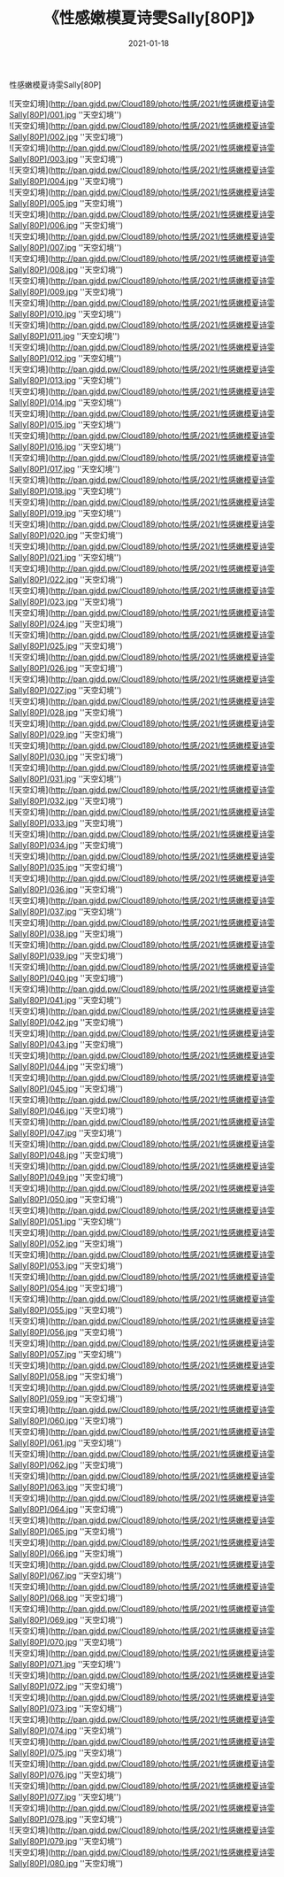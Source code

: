 ﻿---
layout: post
title:  《性感嫩模夏诗雯Sally[80P]》
date:   2021-01-18
img: http://pan.gjdd.pw/Cloud189/photo/性感/2021/性感嫩模夏诗雯Sally[80P]/000.jpg
categories: [美女, 性感, 泳衣]
---

性感嫩模夏诗雯Sally[80P]



![天空幻境](http://pan.gjdd.pw/Cloud189/photo/性感/2021/性感嫩模夏诗雯Sally[80P]/001.jpg ''天空幻境'') <br>
![天空幻境](http://pan.gjdd.pw/Cloud189/photo/性感/2021/性感嫩模夏诗雯Sally[80P]/002.jpg ''天空幻境'') <br>
![天空幻境](http://pan.gjdd.pw/Cloud189/photo/性感/2021/性感嫩模夏诗雯Sally[80P]/003.jpg ''天空幻境'') <br>
![天空幻境](http://pan.gjdd.pw/Cloud189/photo/性感/2021/性感嫩模夏诗雯Sally[80P]/004.jpg ''天空幻境'') <br>
![天空幻境](http://pan.gjdd.pw/Cloud189/photo/性感/2021/性感嫩模夏诗雯Sally[80P]/005.jpg ''天空幻境'') <br>
![天空幻境](http://pan.gjdd.pw/Cloud189/photo/性感/2021/性感嫩模夏诗雯Sally[80P]/006.jpg ''天空幻境'') <br>
![天空幻境](http://pan.gjdd.pw/Cloud189/photo/性感/2021/性感嫩模夏诗雯Sally[80P]/007.jpg ''天空幻境'') <br>
![天空幻境](http://pan.gjdd.pw/Cloud189/photo/性感/2021/性感嫩模夏诗雯Sally[80P]/008.jpg ''天空幻境'') <br>
![天空幻境](http://pan.gjdd.pw/Cloud189/photo/性感/2021/性感嫩模夏诗雯Sally[80P]/009.jpg ''天空幻境'') <br>
![天空幻境](http://pan.gjdd.pw/Cloud189/photo/性感/2021/性感嫩模夏诗雯Sally[80P]/010.jpg ''天空幻境'') <br>
![天空幻境](http://pan.gjdd.pw/Cloud189/photo/性感/2021/性感嫩模夏诗雯Sally[80P]/011.jpg ''天空幻境'') <br>
![天空幻境](http://pan.gjdd.pw/Cloud189/photo/性感/2021/性感嫩模夏诗雯Sally[80P]/012.jpg ''天空幻境'') <br>
![天空幻境](http://pan.gjdd.pw/Cloud189/photo/性感/2021/性感嫩模夏诗雯Sally[80P]/013.jpg ''天空幻境'') <br>
![天空幻境](http://pan.gjdd.pw/Cloud189/photo/性感/2021/性感嫩模夏诗雯Sally[80P]/014.jpg ''天空幻境'') <br>
![天空幻境](http://pan.gjdd.pw/Cloud189/photo/性感/2021/性感嫩模夏诗雯Sally[80P]/015.jpg ''天空幻境'') <br>
![天空幻境](http://pan.gjdd.pw/Cloud189/photo/性感/2021/性感嫩模夏诗雯Sally[80P]/016.jpg ''天空幻境'') <br>
![天空幻境](http://pan.gjdd.pw/Cloud189/photo/性感/2021/性感嫩模夏诗雯Sally[80P]/017.jpg ''天空幻境'') <br>
![天空幻境](http://pan.gjdd.pw/Cloud189/photo/性感/2021/性感嫩模夏诗雯Sally[80P]/018.jpg ''天空幻境'') <br>
![天空幻境](http://pan.gjdd.pw/Cloud189/photo/性感/2021/性感嫩模夏诗雯Sally[80P]/019.jpg ''天空幻境'') <br>
![天空幻境](http://pan.gjdd.pw/Cloud189/photo/性感/2021/性感嫩模夏诗雯Sally[80P]/020.jpg ''天空幻境'') <br>
![天空幻境](http://pan.gjdd.pw/Cloud189/photo/性感/2021/性感嫩模夏诗雯Sally[80P]/021.jpg ''天空幻境'') <br>
![天空幻境](http://pan.gjdd.pw/Cloud189/photo/性感/2021/性感嫩模夏诗雯Sally[80P]/022.jpg ''天空幻境'') <br>
![天空幻境](http://pan.gjdd.pw/Cloud189/photo/性感/2021/性感嫩模夏诗雯Sally[80P]/023.jpg ''天空幻境'') <br>
![天空幻境](http://pan.gjdd.pw/Cloud189/photo/性感/2021/性感嫩模夏诗雯Sally[80P]/024.jpg ''天空幻境'') <br>
![天空幻境](http://pan.gjdd.pw/Cloud189/photo/性感/2021/性感嫩模夏诗雯Sally[80P]/025.jpg ''天空幻境'') <br>
![天空幻境](http://pan.gjdd.pw/Cloud189/photo/性感/2021/性感嫩模夏诗雯Sally[80P]/026.jpg ''天空幻境'') <br>
![天空幻境](http://pan.gjdd.pw/Cloud189/photo/性感/2021/性感嫩模夏诗雯Sally[80P]/027.jpg ''天空幻境'') <br>
![天空幻境](http://pan.gjdd.pw/Cloud189/photo/性感/2021/性感嫩模夏诗雯Sally[80P]/028.jpg ''天空幻境'') <br>
![天空幻境](http://pan.gjdd.pw/Cloud189/photo/性感/2021/性感嫩模夏诗雯Sally[80P]/029.jpg ''天空幻境'') <br>
![天空幻境](http://pan.gjdd.pw/Cloud189/photo/性感/2021/性感嫩模夏诗雯Sally[80P]/030.jpg ''天空幻境'') <br>
![天空幻境](http://pan.gjdd.pw/Cloud189/photo/性感/2021/性感嫩模夏诗雯Sally[80P]/031.jpg ''天空幻境'') <br>
![天空幻境](http://pan.gjdd.pw/Cloud189/photo/性感/2021/性感嫩模夏诗雯Sally[80P]/032.jpg ''天空幻境'') <br>
![天空幻境](http://pan.gjdd.pw/Cloud189/photo/性感/2021/性感嫩模夏诗雯Sally[80P]/033.jpg ''天空幻境'') <br>
![天空幻境](http://pan.gjdd.pw/Cloud189/photo/性感/2021/性感嫩模夏诗雯Sally[80P]/034.jpg ''天空幻境'') <br>
![天空幻境](http://pan.gjdd.pw/Cloud189/photo/性感/2021/性感嫩模夏诗雯Sally[80P]/035.jpg ''天空幻境'') <br>
![天空幻境](http://pan.gjdd.pw/Cloud189/photo/性感/2021/性感嫩模夏诗雯Sally[80P]/036.jpg ''天空幻境'') <br>
![天空幻境](http://pan.gjdd.pw/Cloud189/photo/性感/2021/性感嫩模夏诗雯Sally[80P]/037.jpg ''天空幻境'') <br>
![天空幻境](http://pan.gjdd.pw/Cloud189/photo/性感/2021/性感嫩模夏诗雯Sally[80P]/038.jpg ''天空幻境'') <br>
![天空幻境](http://pan.gjdd.pw/Cloud189/photo/性感/2021/性感嫩模夏诗雯Sally[80P]/039.jpg ''天空幻境'') <br>
![天空幻境](http://pan.gjdd.pw/Cloud189/photo/性感/2021/性感嫩模夏诗雯Sally[80P]/040.jpg ''天空幻境'') <br>
![天空幻境](http://pan.gjdd.pw/Cloud189/photo/性感/2021/性感嫩模夏诗雯Sally[80P]/041.jpg ''天空幻境'') <br>
![天空幻境](http://pan.gjdd.pw/Cloud189/photo/性感/2021/性感嫩模夏诗雯Sally[80P]/042.jpg ''天空幻境'') <br>
![天空幻境](http://pan.gjdd.pw/Cloud189/photo/性感/2021/性感嫩模夏诗雯Sally[80P]/043.jpg ''天空幻境'') <br>
![天空幻境](http://pan.gjdd.pw/Cloud189/photo/性感/2021/性感嫩模夏诗雯Sally[80P]/044.jpg ''天空幻境'') <br>
![天空幻境](http://pan.gjdd.pw/Cloud189/photo/性感/2021/性感嫩模夏诗雯Sally[80P]/045.jpg ''天空幻境'') <br>
![天空幻境](http://pan.gjdd.pw/Cloud189/photo/性感/2021/性感嫩模夏诗雯Sally[80P]/046.jpg ''天空幻境'') <br>
![天空幻境](http://pan.gjdd.pw/Cloud189/photo/性感/2021/性感嫩模夏诗雯Sally[80P]/047.jpg ''天空幻境'') <br>
![天空幻境](http://pan.gjdd.pw/Cloud189/photo/性感/2021/性感嫩模夏诗雯Sally[80P]/048.jpg ''天空幻境'') <br>
![天空幻境](http://pan.gjdd.pw/Cloud189/photo/性感/2021/性感嫩模夏诗雯Sally[80P]/049.jpg ''天空幻境'') <br>
![天空幻境](http://pan.gjdd.pw/Cloud189/photo/性感/2021/性感嫩模夏诗雯Sally[80P]/050.jpg ''天空幻境'') <br>
![天空幻境](http://pan.gjdd.pw/Cloud189/photo/性感/2021/性感嫩模夏诗雯Sally[80P]/051.jpg ''天空幻境'') <br>
![天空幻境](http://pan.gjdd.pw/Cloud189/photo/性感/2021/性感嫩模夏诗雯Sally[80P]/052.jpg ''天空幻境'') <br>
![天空幻境](http://pan.gjdd.pw/Cloud189/photo/性感/2021/性感嫩模夏诗雯Sally[80P]/053.jpg ''天空幻境'') <br>
![天空幻境](http://pan.gjdd.pw/Cloud189/photo/性感/2021/性感嫩模夏诗雯Sally[80P]/054.jpg ''天空幻境'') <br>
![天空幻境](http://pan.gjdd.pw/Cloud189/photo/性感/2021/性感嫩模夏诗雯Sally[80P]/055.jpg ''天空幻境'') <br>
![天空幻境](http://pan.gjdd.pw/Cloud189/photo/性感/2021/性感嫩模夏诗雯Sally[80P]/056.jpg ''天空幻境'') <br>
![天空幻境](http://pan.gjdd.pw/Cloud189/photo/性感/2021/性感嫩模夏诗雯Sally[80P]/057.jpg ''天空幻境'') <br>
![天空幻境](http://pan.gjdd.pw/Cloud189/photo/性感/2021/性感嫩模夏诗雯Sally[80P]/058.jpg ''天空幻境'') <br>
![天空幻境](http://pan.gjdd.pw/Cloud189/photo/性感/2021/性感嫩模夏诗雯Sally[80P]/059.jpg ''天空幻境'') <br>
![天空幻境](http://pan.gjdd.pw/Cloud189/photo/性感/2021/性感嫩模夏诗雯Sally[80P]/060.jpg ''天空幻境'') <br>
![天空幻境](http://pan.gjdd.pw/Cloud189/photo/性感/2021/性感嫩模夏诗雯Sally[80P]/061.jpg ''天空幻境'') <br>
![天空幻境](http://pan.gjdd.pw/Cloud189/photo/性感/2021/性感嫩模夏诗雯Sally[80P]/062.jpg ''天空幻境'') <br>
![天空幻境](http://pan.gjdd.pw/Cloud189/photo/性感/2021/性感嫩模夏诗雯Sally[80P]/063.jpg ''天空幻境'') <br>
![天空幻境](http://pan.gjdd.pw/Cloud189/photo/性感/2021/性感嫩模夏诗雯Sally[80P]/064.jpg ''天空幻境'') <br>
![天空幻境](http://pan.gjdd.pw/Cloud189/photo/性感/2021/性感嫩模夏诗雯Sally[80P]/065.jpg ''天空幻境'') <br>
![天空幻境](http://pan.gjdd.pw/Cloud189/photo/性感/2021/性感嫩模夏诗雯Sally[80P]/066.jpg ''天空幻境'') <br>
![天空幻境](http://pan.gjdd.pw/Cloud189/photo/性感/2021/性感嫩模夏诗雯Sally[80P]/067.jpg ''天空幻境'') <br>
![天空幻境](http://pan.gjdd.pw/Cloud189/photo/性感/2021/性感嫩模夏诗雯Sally[80P]/068.jpg ''天空幻境'') <br>
![天空幻境](http://pan.gjdd.pw/Cloud189/photo/性感/2021/性感嫩模夏诗雯Sally[80P]/069.jpg ''天空幻境'') <br>
![天空幻境](http://pan.gjdd.pw/Cloud189/photo/性感/2021/性感嫩模夏诗雯Sally[80P]/070.jpg ''天空幻境'') <br>
![天空幻境](http://pan.gjdd.pw/Cloud189/photo/性感/2021/性感嫩模夏诗雯Sally[80P]/071.jpg ''天空幻境'') <br>
![天空幻境](http://pan.gjdd.pw/Cloud189/photo/性感/2021/性感嫩模夏诗雯Sally[80P]/072.jpg ''天空幻境'') <br>
![天空幻境](http://pan.gjdd.pw/Cloud189/photo/性感/2021/性感嫩模夏诗雯Sally[80P]/073.jpg ''天空幻境'') <br>
![天空幻境](http://pan.gjdd.pw/Cloud189/photo/性感/2021/性感嫩模夏诗雯Sally[80P]/074.jpg ''天空幻境'') <br>
![天空幻境](http://pan.gjdd.pw/Cloud189/photo/性感/2021/性感嫩模夏诗雯Sally[80P]/075.jpg ''天空幻境'') <br>
![天空幻境](http://pan.gjdd.pw/Cloud189/photo/性感/2021/性感嫩模夏诗雯Sally[80P]/076.jpg ''天空幻境'') <br>
![天空幻境](http://pan.gjdd.pw/Cloud189/photo/性感/2021/性感嫩模夏诗雯Sally[80P]/077.jpg ''天空幻境'') <br>
![天空幻境](http://pan.gjdd.pw/Cloud189/photo/性感/2021/性感嫩模夏诗雯Sally[80P]/078.jpg ''天空幻境'') <br>
![天空幻境](http://pan.gjdd.pw/Cloud189/photo/性感/2021/性感嫩模夏诗雯Sally[80P]/079.jpg ''天空幻境'') <br>
![天空幻境](http://pan.gjdd.pw/Cloud189/photo/性感/2021/性感嫩模夏诗雯Sally[80P]/080.jpg ''天空幻境'') <br>